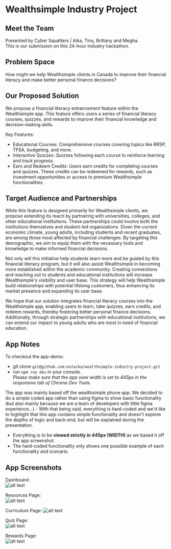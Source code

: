 # Wealthsimple Industry Project

## Meet the Team
Presented by Cyber Squatters | Aika, Tina, Brittany and Megha. <br>
This is our submission on this 24-hour industry hackathon.

## Problem Space
How might we help Wealthsimple clients in Canada to improve their financial literacy and make better personal finance decisions?

## Our Proposed Solution
We propose a financial literacy enhancement feature within the Wealthsimple app. This feature offers users a series of financial literacy courses, quizzes, and rewards to improve their financial knowledge and decision-making skills.

Key Features:
- Educational Courses: Comprehensive courses covering topics like RRSP, TFSA, budgeting, and more. 
- Interactive Quizzes: Quizzes following each course to reinforce learning and track progress.
- Earn and Redeem Credits: Users earn credits for completing courses and quizzes. These credits can be redeemed for rewards, such as investment opportunities or access to premium Wealthsimple functionalities.

## Target Audience and Partnerships
While this feature is designed primarily for Wealthsimple clients, we propose extending its reach by partnering with universities, colleges, and other educational institutions. These partnerships could involve both the institutions themselves and student-led organizations. Given the current economic climate, young adults, including students and recent graduates, are among those most affected by financial challenges. By targeting this demographic, we aim to equip them with the necessary tools and knowledge to make informed financial decisions.

Not only will this initiative help students learn more and be guided by this financial literacy program, but it will also assist Wealthsimple in becoming more established within the academic community. Creating connections and reaching out to students and educational institutions will increase Wealthsimple's visibility and user base. This strategy will help Wealthsimple build relationships with potential lifelong customers, thus enhancing its market presence and expanding its user base.

We hope that our solution integrates financial literacy courses into the Wealthsimple app, enabling users to learn, take quizzes, earn credits, and redeem rewards, thereby fostering better personal finance decisions. Additionally, through strategic partnerships with educational institutions, we can extend our impact to young adults who are most in need of financial education.


## App Notes
To checkout the app-demo: 
- git clone `git@github.com:notaika/wealthsimple-industry-project.git`
- run `npm run dev` in your console. <br>
<i> Please make sure that the app view width is set to 445px in the responsive tab of Chrome Dev Tools.</i>


The app was mainly based off the wealthsimple phone app. We decided to do a simple coded app rather than using figma to show basic functionality (but also mainly because we are a team of developers with little figma experience...)
    - With that being said, everything is hard-coded and we'd like to highlight that this app contains simple functionality and doesn't explore the depths of logic and back-end, but will be explained during the presentation.
- Everything is to be <b> viewed strictly in 445px (WIDTH) </b> as we based it off the app screenshot.
- The hard-coded functionality only shows one possible example of each functionality and scenario.

## App Screenshots
Dashboard: <br>
![alt text](./src/assets/screenshots/image.png)

Resources Page: <br>
![alt text](./src/assets/screenshots/image-1.png)

Curriculum Page: 
![alt text](./src/assets/screenshots/image-2.png)

Quiz Page: <br>
![alt text](./src/assets/screenshots/image-3.png)

Rewards Page: <br>
![alt text](./src/assets/screenshots/image-4.png)
